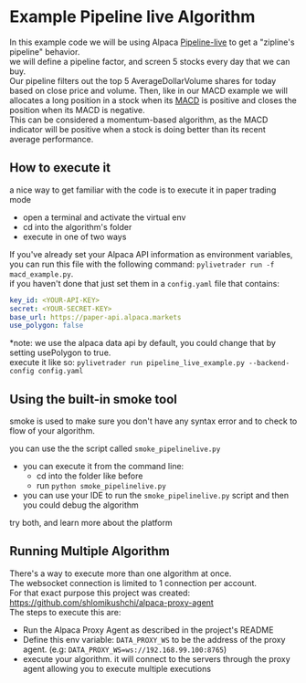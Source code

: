 # Example Pipeline live Algorithm
In this example code we will be using Alpaca 
[Pipeline-live](https://github.com/alpacahq/pipeline-live) to get a 
"zipline's pipeline" behavior.<br>
we will define a pipeline factor, and screen 5 stocks every day that we
 can buy.<br>
Our pipeline filters out the top 5 AverageDollarVolume shares for today based
 on close price and volume. Then, like in our MACD example we will  allocates a
 long position in a stock when its [MACD](https://www.investopedia.com/terms/m/macd.asp) 
is positive and closes the position when its MACD is negative. <br>This can be 
considered a momentum-based algorithm, as the MACD indicator will be positive 
when a stock is doing better than its recent average performance.

## How to execute it
a nice way to get familiar with the code is to execute it in paper trading mode
* open a terminal and activate the virtual env
* cd into the algorithm's folder
* execute in one of two ways

If you've already set your Alpaca API information as environment variables, you
 can run this file with the following command: 
 `pylivetrader run -f macd_example.py`.
<br>
if you haven't done that just set them in a `config.yaml` file that contains:
```yaml
key_id: <YOUR-API-KEY>
secret: <YOUR-SECRET-KEY>
base_url: https://paper-api.alpaca.markets
use_polygon: false
```
*note: we use the alpaca data api by default, you could change that by
 setting usePolygon to true.<br>
 execute it like so: `pylivetrader run pipeline_live_example.py
 --backend-config config.yaml`
 
## Using the built-in smoke tool
smoke is used to make sure you don't have any syntax error and to check to
 flow of your algorithm.
 
 you can use the the script called `smoke_pipelinelive.py`
 * you can execute it from the command line:
   * cd into the folder like before
   * run `python smoke_pipelinelive.py` 
 * you can use your IDE to run the `smoke_pipelinelive.py` script and then you could
  debug the algorithm
 
 try both, and learn more about the platform
 
 
## Running Multiple Algorithm
There's a way to execute more than one algorithm at once.<br>
The websocket connection is limited to 1 connection per account. <br>
For that exact purpose this project was created: https://github.com/shlomikushchi/alpaca-proxy-agent <br>
The steps to execute this are:
* Run the Alpaca Proxy Agent as described in the project's README
* Define this env variable: `DATA_PROXY_WS` to be the address of the proxy agent. (e.g: `DATA_PROXY_WS=ws://192.168.99.100:8765`)
* execute your algorithm. it will connect to the servers through the proxy agent allowing you to execute multiple executions

